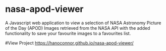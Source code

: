 # nasa-apod-viewer
A Javascript web application to view a selection of NASA Astronomy Picture of the Day (APOD) Images retrieved from the NASA API with the added functionality to save your favourite images to a favourites list.

#View Project
https://hanoconnor.github.io/nasa-apod-viewer/
